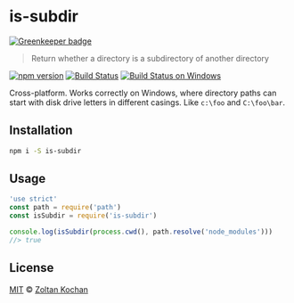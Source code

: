 # is-subdir

[![Greenkeeper badge](https://badges.greenkeeper.io/zkochan/is-subdir.svg)](https://greenkeeper.io/)

> Return whether a directory is a subdirectory of another directory

<!--@shields('npm', 'travis', 'appveyor')-->
[![npm version](https://img.shields.io/npm/v/is-subdir.svg)](https://www.npmjs.com/package/is-subdir) [![Build Status](https://img.shields.io/travis/zkochan/is-subdir/master.svg)](https://travis-ci.org/zkochan/is-subdir) [![Build Status on Windows](https://img.shields.io/appveyor/ci/zkochan/is-subdir/master.svg)](https://ci.appveyor.com/project/zkochan/is-subdir/branch/master)
<!--/@-->

Cross-platform. Works correctly on Windows, where directory paths can start with disk drive letters in different casings. Like `c:\foo` and `C:\foo\bar`.

## Installation

```sh
npm i -S is-subdir
```

## Usage

<!--@example('./example.js')-->
```js
'use strict'
const path = require('path')
const isSubdir = require('is-subdir')

console.log(isSubdir(process.cwd(), path.resolve('node_modules')))
//> true
```
<!--/@-->

## License

[MIT](./LICENSE) © [Zoltan Kochan](https://www.kochan.io)
